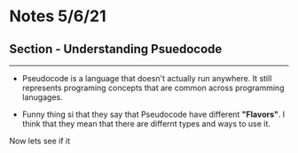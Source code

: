 # Notes 5/6/21 

## Section - Understanding Psuedocode
---


- Pseudocode is a language that doesn't actually run anywhere. It still represents programing concepts that are common across programming lanugages. 

- Funny thing si that they say that Pseudocode have different **"Flavors"**. I think that they mean that there are differnt types and ways to use it.


Now lets see if it
